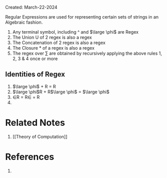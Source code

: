 Created: March-22-2024

Regular Expressions are used for representing certain sets of strings in an Algebraic fashion.

1. Any terminal symbol, including ^ and $\large \phi$ are Regex
2. The Union U of 2 regex is also a regex
3. The Concatenation of 2 regex is also a regex
4. The Closure * of a regex is also a regex
5. The regex over $\sum$ are obtained by recursively applying the above rules 1, 2, 3 & 4 once or more
## Identities of Regex

1. $\large \phi$ + R = R
2. $\large \phi$R + R$\large \phi$ = $\large \phi$
3. $\in$R = R$\in$ = R
4. 

# Related Notes

1. [[Theory of Computation]]
# References

1. 
